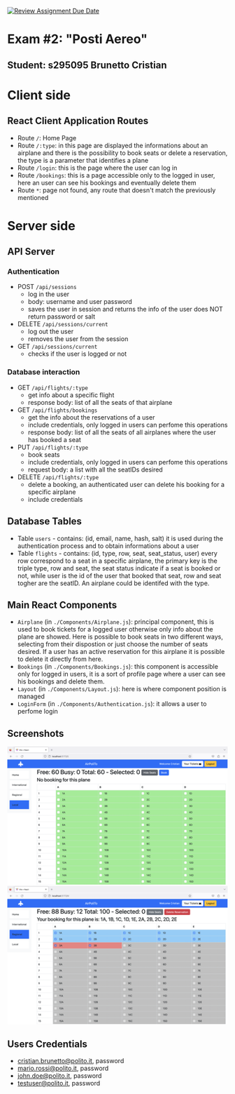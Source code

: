 [![Review Assignment Due Date](https://classroom.github.com/assets/deadline-readme-button-24ddc0f5d75046c5622901739e7c5dd533143b0c8e959d652212380cedb1ea36.svg)](https://classroom.github.com/a/_8yXOlwa)
# Exam #2: "Posti Aereo"
## Student: s295095 Brunetto Cristian 

# Client side

## React Client Application Routes

- Route `/`: Home Page
- Route `/:type`: in this page are displayed the informations about an airplane and there is the possibility to book seats or delete a reservation, the type is a parameter that identifies a plane
- Route `/login`: this is the page where the user can log in
- Route `/bookings`: this is a page accessible only to the logged in user, here an user can see his bookings and eventually delete them
- Route `*`: page not found, any route that doesn't match the previously mentioned 

# Server side

## API Server

### Authentication
- POST `/api/sessions`
  - log in the user
  - body: username and user password
  - saves the user in session and returns the info of the user does NOT return password or salt
- DELETE `/api/sessions/current`
  - log out the user
  - removes the user from the session
- GET `/api/sessions/current`
  - checks if the user is logged or not

### Database interaction
- GET `/api/flights/:type`
  - get info about a specific flight
  - response body: list of all the seats of that airplane
- GET `/api/flights/bookings`
  - get the info about the reservations of a user  
  - include credentials, only logged in users can perfome this operations
  - response body: list of all the seats of all airplanes where the user has booked a seat
- PUT `/api/flights/:type`
  - book seats
  - include credentials, only logged in users can perfome this operations
  - request body: a list with all the seatIDs desired
- DELETE `/api/flights/:type`
  - delete a booking, an authenticated user can delete his booking for a specific airplane
  - include credentials

## Database Tables

- Table `users` - contains: (id, email, name, hash, salt) it is used during the authentication process and to obtain informations about a user
- Table `flights` - contains: (id, type, row, seat, seat_status, user) every row correspond to a seat in a specific airplane, the primary key is the triple type, row and seat, the seat status indicate if a seat is booked or not, while user is the id of the user that booked that seat, row and seat togher are the seatID.
An airplane could be identifed with the type.

## Main React Components

- `Airplane` (in `./Components/Airplane.js`): principal component, this is used to book tickets for a logged user otherwise only info about the plane are showed. 
Here is possible to book seats in two different ways, selecting from their dispostion or just choose the number of seats desired. If a user has an active reservation for this airplane it is possible to delete it directly from here.
- `Bookings` (in `./Components/Bookings.js`): this component is accessible only for logged in users, it is a sort of profile page where a user can see his bookings and delete them.
- `Layout` (in `./Components/Layout.js`): here is where component position is managed 
- `LoginForm` (in `./Components/Authentication.js`): it allows a user to perfome login 

## Screenshots

![Screenshot](./client/img/screenshot1.png)
![Screenshot](./client/img/screenshot2.png)


## Users Credentials

- cristian.brunetto@polito.it, password
- mario.rossi@polito.it, password 
- john.doe@polito.it, password
- testuser@polito.it, password

